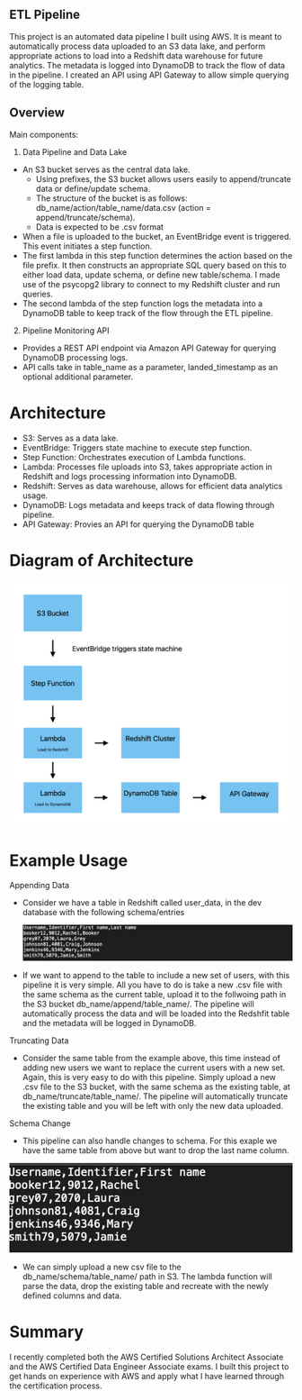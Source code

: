## ETL Pipeline

This project is an automated data pipeline I built using AWS. It is meant to automatically process data uploaded to an S3 data lake, and perform appropriate actions to load into a Redshift data warehouse for future analytics. The metadata is logged into DynamoDB to track the flow of data in the pipeline. I created an API using API Gateway to allow simple querying of the logging table.

## Overview 

Main components:

1. Data Pipeline and Data Lake
  * An S3 bucket serves as the central data lake.
    * Using prefixes, the S3 bucket allows users easily to append/truncate data or define/update schema.
    * The structure of the bucket is as follows: db_name/action/table_name/data.csv (action = append/truncate/schema).
    * Data is expected to be .csv format 
  * When a file is uploaded to the bucket, an EventBridge event is triggered. This event initiates a step function.
  * The first lambda in this step function determines the action based on the file prefix. It then constructs an appropriate SQL query based on this to either load data, update schema, or define new table/schema. I made use of the psycopg2 library to connect to my Redshift cluster and run queries.
  * The second lambda of the step function logs the metadata into a DynamoDB table to keep track of the flow through the ETL pipeline.
  
2. Pipeline Monitoring API
  * Provides a REST API endpoint via Amazon API Gateway for querying DynamoDB processing logs.
  * API calls take in table_name as a parameter, landed_timestamp as an optional additional parameter.

# Architecture

* S3: Serves as a data lake.
* EventBridge: Triggers state machine to execute step function.
* Step Function: Orchestrates execution of Lambda functions.
* Lambda: Processes file uploads into S3, takes appropriate action in Redshift and logs processing information into DynamoDB.
* Redshift: Serves as data warehouse, allows for efficient data analytics usage.
* DynamoDB: Logs metadata and keeps track of data flowing through pipeline.
* API Gateway: Provies an API for querying the DynamoDB table

# Diagram of Architecture

![Architecture Diagram](./AWSProjectDiagram.png)

# Example Usage

Appending Data

* Consider we have a table in Redshift called user_data, in the dev database with the following schema/entries

   ![Example Data](./user_data_example.png)

* If we want to append to the table to include a new set of users, with this pipeline it is very simple. All you have to do is take a new .csv file with the same schema as the current table, upload it to the follwoing path in the S3 bucket db_name/append/table_name/. The pipeline will automatically process the data and will be loaded into the Redshfit table and the metadata will be logged in DynamoDB.

Truncating Data

* Consider the same table from the example above, this time instead of adding new users we want to replace the current users with a new set. Again, this is very easy to do with this pipeline. Simply upload a new .csv file to the S3 bucket, with the same schema as the existing table, at db_name/truncate/table_name/. The pipeline will automatically truncate the existing table and you will be left with only the new data uploaded.

Schema Change

* This pipeline can also handle changes to schema. For this exaple we have the same table from above but want to drop the last name column.

![Schema Example](./schema_update.png)

* We can simply upload a new csv file to the    db_name/schema/table_name/ path in S3. The lambda function will parse the data, drop the existing table and recreate with the newly defined columns and data.

# Summary

I recently completed both the AWS Certified Solutions Architect Associate and the AWS Certified Data Engineer Associate exams. I built this project to get hands on experience with AWS and apply what I have learned through the certification process. 









  
